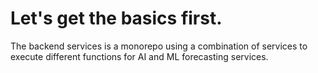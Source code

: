 # Let's get the basics first.
The backend services is a monorepo using a combination of services to execute different functions for AI and ML forecasting services.
